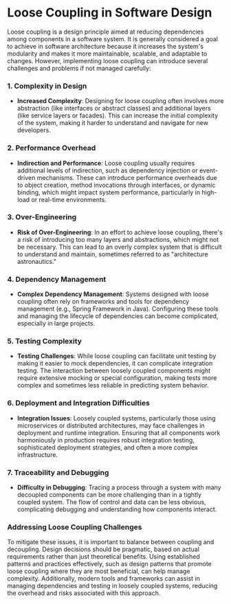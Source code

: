 # Loose Coupling in Software Design

Loose coupling is a design principle aimed at reducing dependencies among components in a software system. It is generally considered a goal to achieve in software architecture because it increases the system's modularity and makes it more maintainable, scalable, and adaptable to changes. However, implementing loose coupling can introduce several challenges and problems if not managed carefully:

### 1. **Complexity in Design**
- **Increased Complexity**: Designing for loose coupling often involves more abstraction (like interfaces or abstract classes) and additional layers (like service layers or facades). This can increase the initial complexity of the system, making it harder to understand and navigate for new developers.

### 2. **Performance Overhead**
- **Indirection and Performance**: Loose coupling usually requires additional levels of indirection, such as dependency injection or event-driven mechanisms. These can introduce performance overheads due to object creation, method invocations through interfaces, or dynamic binding, which might impact system performance, particularly in high-load or real-time environments.

### 3. **Over-Engineering**
- **Risk of Over-Engineering**: In an effort to achieve loose coupling, there's a risk of introducing too many layers and abstractions, which might not be necessary. This can lead to an overly complex system that is difficult to understand and maintain, sometimes referred to as "architecture astronautics."

### 4. **Dependency Management**
- **Complex Dependency Management**: Systems designed with loose coupling often rely on frameworks and tools for dependency management (e.g., Spring Framework in Java). Configuring these tools and managing the lifecycle of dependencies can become complicated, especially in large projects.

### 5. **Testing Complexity**
- **Testing Challenges**: While loose coupling can facilitate unit testing by making it easier to mock dependencies, it can complicate integration testing. The interaction between loosely coupled components might require extensive mocking or special configuration, making tests more complex and sometimes less reliable in predicting system behavior.

### 6. **Deployment and Integration Difficulties**
- **Integration Issues**: Loosely coupled systems, particularly those using microservices or distributed architectures, may face challenges in deployment and runtime integration. Ensuring that all components work harmoniously in production requires robust integration testing, sophisticated deployment strategies, and often a more complex infrastructure.

### 7. **Traceability and Debugging**
- **Difficulty in Debugging**: Tracing a process through a system with many decoupled components can be more challenging than in a tightly coupled system. The flow of control and data can be less obvious, complicating debugging and understanding how components interact.

### Addressing Loose Coupling Challenges
To mitigate these issues, it is important to balance between coupling and decoupling. Design decisions should be pragmatic, based on actual requirements rather than just theoretical benefits. Using established patterns and practices effectively, such as design patterns that promote loose coupling where they are most beneficial, can help manage complexity. Additionally, modern tools and frameworks can assist in managing dependencies and testing in loosely coupled systems, reducing the overhead and risks associated with this approach.